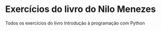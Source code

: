 # Exercícios do livro do Nilo Menezes
Todos os exercícios do livro Introdução à programação com Python
